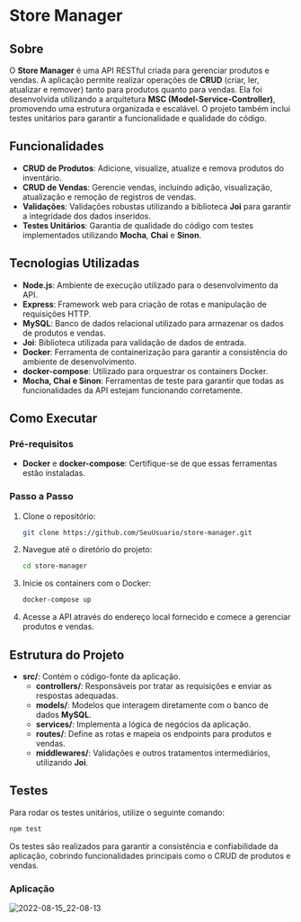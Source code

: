 # Store Manager

## Sobre

O **Store Manager** é uma API RESTful criada para gerenciar produtos e vendas. A aplicação permite realizar operações de **CRUD** (criar, ler, atualizar e remover) tanto para produtos quanto para vendas. Ela foi desenvolvida utilizando a arquitetura **MSC (Model-Service-Controller)**, promovendo uma estrutura organizada e escalável. O projeto também inclui testes unitários para garantir a funcionalidade e qualidade do código.

## Funcionalidades

- **CRUD de Produtos**: Adicione, visualize, atualize e remova produtos do inventário.
- **CRUD de Vendas**: Gerencie vendas, incluindo adição, visualização, atualização e remoção de registros de vendas.
- **Validações**: Validações robustas utilizando a biblioteca **Joi** para garantir a integridade dos dados inseridos.
- **Testes Unitários**: Garantia de qualidade do código com testes implementados utilizando **Mocha**, **Chai** e **Sinon**.

## Tecnologias Utilizadas

- **Node.js**: Ambiente de execução utilizado para o desenvolvimento da API.
- **Express**: Framework web para criação de rotas e manipulação de requisições HTTP.
- **MySQL**: Banco de dados relacional utilizado para armazenar os dados de produtos e vendas.
- **Joi**: Biblioteca utilizada para validação de dados de entrada.
- **Docker**: Ferramenta de containerização para garantir a consistência do ambiente de desenvolvimento.
- **docker-compose**: Utilizado para orquestrar os containers Docker.
- **Mocha, Chai e Sinon**: Ferramentas de teste para garantir que todas as funcionalidades da API estejam funcionando corretamente.

## Como Executar

### Pré-requisitos

- **Docker** e **docker-compose**: Certifique-se de que essas ferramentas estão instaladas.

### Passo a Passo

1. Clone o repositório:

    ```bash
    git clone https://github.com/SeuUsuario/store-manager.git
    ```

2. Navegue até o diretório do projeto:

    ```bash
    cd store-manager
    ```

3. Inicie os containers com o Docker:

    ```bash
    docker-compose up
    ```

4. Acesse a API através do endereço local fornecido e comece a gerenciar produtos e vendas.

## Estrutura do Projeto

- **src/**: Contém o código-fonte da aplicação.
  - **controllers/**: Responsáveis por tratar as requisições e enviar as respostas adequadas.
  - **models/**: Modelos que interagem diretamente com o banco de dados **MySQL**.
  - **services/**: Implementa a lógica de negócios da aplicação.
  - **routes/**: Define as rotas e mapeia os endpoints para produtos e vendas.
  - **middlewares/**: Validações e outros tratamentos intermediários, utilizando **Joi**.

## Testes

Para rodar os testes unitários, utilize o seguinte comando:

```bash
npm test
```

Os testes são realizados para garantir a consistência e confiabilidade da aplicação, cobrindo funcionalidades principais como o CRUD de produtos e vendas.

<h3>Aplicação</h3>

![2022-08-15_22-08-13](https://user-images.githubusercontent.com/91297277/184774230-71e3aaa9-e283-4ae3-9d14-59fc6dc7c54e.gif)
